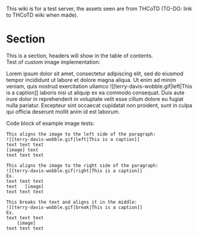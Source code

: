 This wiki is for a test server, the assets seen are from THCoTD (TO-DO: link to THCoTD wiki when made).

# Section
This is a section, headers will show in the table of contents. \
Test of custom image implementation: 

Lorem ipsum dolor sit amet, consectetur adipiscing elit, sed do eiusmod tempor incididunt ut labore et dolore magna aliqua. Ut enim ad minim veniam, quis nostrud exercitation ullamco ![[terry-davis-wobble.gif|left|This is a caption]] laboris nisi ut aliquip ex ea commodo consequat. Duis aute irure dolor in reprehenderit in voluptate velit esse cillum dolore eu fugiat nulla pariatur. Excepteur sint occaecat cupidatat non proident, sunt in culpa qui officia deserunt mollit anim id est laborum.

Code block of example image tests:
```
This aligns the image to the left side of the paragraph:
![[terry-davis-wobble.gif|left|This is a caption]]
text text text
[image] text
text text text

This aligns the image to the right side of the paragraph:
![[terry-davis-wobble.gif|right|This is a caption]]
Ex.
text text text
text   [image]
text text text

This breaks the text and aligns it in the middle:
![[terry-davis-wobble.gif|break|This is a caption]]
Ex.
text text text
    [image]
text text text
```
